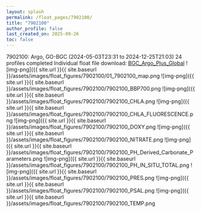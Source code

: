 ```yaml
---
layout: splash
permalink: /float_pages/7902100/
title: "7902100"
author_profile: false
last_created_on: 2025-09-26
toc: false
---
```

 
7902100: Argo, GO-BGC (2024-05-03T23:31 to 2024-12-25T21:03)
24 profiles completed
Individual float file download: [BGC_Argo_Plus_Global](https://ftp.soest.hawaii.edu/bgc_argo_plus/Individual_Floats/outliers_removed/7902100_Sprof_processed.nc)
![img-png]({{ site.url }}{{ site.baseurl }}/assets/images/float_figures/7902100/01_7902100_map.png
![img-png]({{ site.url }}{{ site.baseurl }}/assets/images/float_figures/7902100/7902100_BBP700.png
![img-png]({{ site.url }}{{ site.baseurl }}/assets/images/float_figures/7902100/7902100_CHLA.png
![img-png]({{ site.url }}{{ site.baseurl }}/assets/images/float_figures/7902100/7902100_CHLA_FLUORESCENCE.png
![img-png]({{ site.url }}{{ site.baseurl }}/assets/images/float_figures/7902100/7902100_DOXY.png
![img-png]({{ site.url }}{{ site.baseurl }}/assets/images/float_figures/7902100/7902100_NITRATE.png
![img-png]({{ site.url }}{{ site.baseurl }}/assets/images/float_figures/7902100/7902100_PH_Derived_Carbonate_Parameters.png
![img-png]({{ site.url }}{{ site.baseurl }}/assets/images/float_figures/7902100/7902100_PH_IN_SITU_TOTAL.png
![img-png]({{ site.url }}{{ site.baseurl }}/assets/images/float_figures/7902100/7902100_PRES.png
![img-png]({{ site.url }}{{ site.baseurl }}/assets/images/float_figures/7902100/7902100_PSAL.png
![img-png]({{ site.url }}{{ site.baseurl }}/assets/images/float_figures/7902100/7902100_TEMP.png
